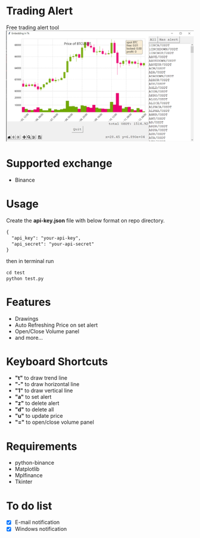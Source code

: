 # Trading Alert
Free trading alert tool
![demo](docs/demo.png "ScreenShot")
# Supported exchange
* Binance

# Usage
Create the **api-key.json** file with below format on repo directory.
```
{
  "api_key": "your-api-key",
  "api_secret": "your-api-secret"
}
```
then in terminal run
```
cd test
python test.py
```
# Features
* Drawings
* Auto Refreshing Price on set alert
* Open/Close Volume panel
* and more...

# Keyboard Shortcuts
* **"t"** to draw trend line
* **"-"** to draw horizontal line
* **"1"** to draw vertical line
* **"a"** to set alert
* **"z"** to delete alert
* **"d"** to delete all
* **"u"** to update price
* **"="** to open/close volume panel

# Requirements
* python-binance
* Matplotlib
* Mplfinance
* Tkinter

# To do list
- [x] E-mail notification
- [x] Windows notification
